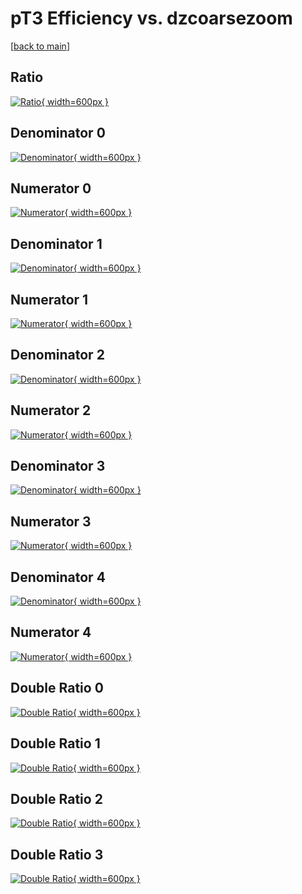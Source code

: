 # pT3 Efficiency vs. dzcoarsezoom

[[back to main](./)]



## Ratio

[![Ratio](../mtv/var/pT3_vtr_0_0_eff_dzcoarsezoom.png){ width=600px }](../mtv/var/pT3_vtr_0_0_eff_dzcoarsezoom.pdf)

## Denominator 0

[![Denominator](../mtv/den/pT3_vtr_0_0_eff_dzcoarsezoom_den0.png){ width=600px }](../mtv/den/pT3_vtr_0_0_eff_dzcoarsezoom_den0.pdf)

## Numerator 0

[![Numerator](../mtv/num/pT3_vtr_0_0_eff_dzcoarsezoom_num0.png){ width=600px }](../mtv/num/pT3_vtr_0_0_eff_dzcoarsezoom_num0.pdf)

## Denominator 1

[![Denominator](../mtv/den/pT3_vtr_0_0_eff_dzcoarsezoom_den1.png){ width=600px }](../mtv/den/pT3_vtr_0_0_eff_dzcoarsezoom_den1.pdf)

## Numerator 1

[![Numerator](../mtv/num/pT3_vtr_0_0_eff_dzcoarsezoom_num1.png){ width=600px }](../mtv/num/pT3_vtr_0_0_eff_dzcoarsezoom_num1.pdf)

## Denominator 2

[![Denominator](../mtv/den/pT3_vtr_0_0_eff_dzcoarsezoom_den2.png){ width=600px }](../mtv/den/pT3_vtr_0_0_eff_dzcoarsezoom_den2.pdf)

## Numerator 2

[![Numerator](../mtv/num/pT3_vtr_0_0_eff_dzcoarsezoom_num2.png){ width=600px }](../mtv/num/pT3_vtr_0_0_eff_dzcoarsezoom_num2.pdf)

## Denominator 3

[![Denominator](../mtv/den/pT3_vtr_0_0_eff_dzcoarsezoom_den3.png){ width=600px }](../mtv/den/pT3_vtr_0_0_eff_dzcoarsezoom_den3.pdf)

## Numerator 3

[![Numerator](../mtv/num/pT3_vtr_0_0_eff_dzcoarsezoom_num3.png){ width=600px }](../mtv/num/pT3_vtr_0_0_eff_dzcoarsezoom_num3.pdf)

## Denominator 4

[![Denominator](../mtv/den/pT3_vtr_0_0_eff_dzcoarsezoom_den4.png){ width=600px }](../mtv/den/pT3_vtr_0_0_eff_dzcoarsezoom_den4.pdf)

## Numerator 4

[![Numerator](../mtv/num/pT3_vtr_0_0_eff_dzcoarsezoom_num4.png){ width=600px }](../mtv/num/pT3_vtr_0_0_eff_dzcoarsezoom_num4.pdf)

## Double Ratio 0

[![Double Ratio](../mtv/ratio/pT3_vtr_0_0_eff_dzcoarsezoom_ratio0.png){ width=600px }](../mtv/ratio/pT3_vtr_0_0_eff_dzcoarsezoom_ratio0.pdf)

## Double Ratio 1

[![Double Ratio](../mtv/ratio/pT3_vtr_0_0_eff_dzcoarsezoom_ratio1.png){ width=600px }](../mtv/ratio/pT3_vtr_0_0_eff_dzcoarsezoom_ratio1.pdf)

## Double Ratio 2

[![Double Ratio](../mtv/ratio/pT3_vtr_0_0_eff_dzcoarsezoom_ratio2.png){ width=600px }](../mtv/ratio/pT3_vtr_0_0_eff_dzcoarsezoom_ratio2.pdf)

## Double Ratio 3

[![Double Ratio](../mtv/ratio/pT3_vtr_0_0_eff_dzcoarsezoom_ratio3.png){ width=600px }](../mtv/ratio/pT3_vtr_0_0_eff_dzcoarsezoom_ratio3.pdf)

